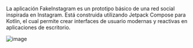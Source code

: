 La aplicación FakeInstagram es un prototipo básico de una red social inspirada en Instagram. Está construida utilizando Jetpack Compose para Kotlin, el cual permite crear interfaces de usuario modernas y reactivas en aplicaciones de escritorio.

![image](https://github.com/user-attachments/assets/38e45e57-1049-4a54-99eb-ba785c26869a)
